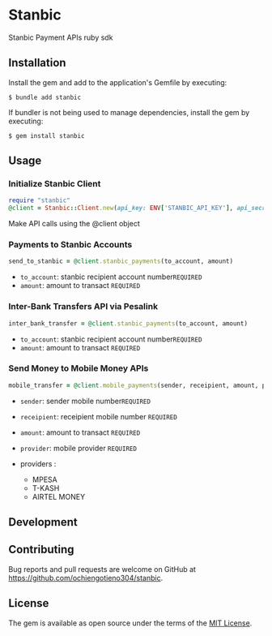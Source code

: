 # Stanbic
Stanbic Payment APIs ruby sdk

## Installation

Install the gem and add to the application's Gemfile by executing:

    $ bundle add stanbic

If bundler is not being used to manage dependencies, install the gem by executing:

    $ gem install stanbic

## Usage
### Initialize Stanbic Client

```ruby
require "stanbic"
@client = Stanbic::Client.new(api_key: ENV['STANBIC_API_KEY'], api_secret: ENV['STANBIC_API_SECRET'])
```

Make API calls using the @client object

### Payments to Stanbic Accounts
```ruby
send_to_stanbic = @client.stanbic_payments(to_account, amount)
```

- `to_account`: stanbic recipient account number`REQUIRED`
- `amount`: amount to transact `REQUIRED`

### Inter-Bank Transfers API via Pesalink
```ruby
inter_bank_transfer = @client.stanbic_payments(to_account, amount)
```

- `to_account`: stanbic recipient account number`REQUIRED`
- `amount`: amount to transact `REQUIRED`



### Send Money to Mobile Money APIs
```ruby
mobile_transfer = @client.mobile_payments(sender, receipient, amount, provider)
```
- `sender`: sender mobile number`REQUIRED`
- `receipient`: receipient mobile number `REQUIRED`
- `amount`: amount to transact `REQUIRED`
- `provider`: mobile provider `REQUIRED`

- providers :
  - MPESA
  - T-KASH
  -  AIRTEL MONEY


## Development

## Contributing

Bug reports and pull requests are welcome on GitHub at https://github.com/ochiengotieno304/stanbic.

## License

The gem is available as open source under the terms of the [MIT License](https://opensource.org/licenses/MIT).

